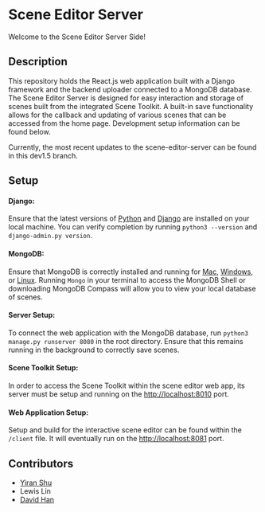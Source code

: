 # Scene Editor Server

Welcome to the Scene Editor Server Side!

## Description

This repository holds the React.js web application built with a Django framework and the backend uploader connected to a MongoDB database. The Scene Editor Server is designed for easy interaction and storage of scenes built from the integrated Scene Toolkit. A built-in save functionality allows for the callback and updating of various scenes that can be accessed from the home page. Development setup information can be found below.

Currently, the most recent updates to the scene-editor-server can be found in this dev1.5 branch.

## Setup

#### Django:
Ensure that the latest versions of [Python](https://www.python.org/downloads/) and [Django](https://www.djangoproject.com/download/) are installed on your local machine. You can verify completion by running `python3 --version` and `django-admin.py version`.

#### MongoDB:
Ensure that MongoDB is correctly installed and running for [Mac](https://docs.mongodb.com/manual/tutorial/install-mongodb-on-os-x/), [Windows](https://docs.mongodb.com/manual/tutorial/install-mongodb-on-windows/), or [Linux](https://docs.mongodb.com/manual/administration/install-on-linux/). Running `Mongo` in your terminal to access the MongoDB Shell or downloading MongoDB Compass will allow you to view your local database of scenes.

#### Server Setup:
To connect the web application with the MongoDB database, run `python3 manage.py runserver 8080` in the root directory. Ensure that this remains running in the background to correctly save scenes.

#### Scene Toolkit Setup:
In order to access the Scene Toolkit within the scene editor web app, its server must be setup and running on the <http://localhost:8010> port.

#### Web Application Setup:
Setup and build for the interactive scene editor can be found within the `/client` file. It will eventually run on the <http://localhost:8081> port.

## Contributors
* [Yiran Shu](https://github.com/YiranShu)
* Lewis Lin
* [David Han](https://github.com/davidfhan)

